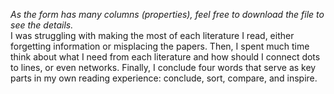 *As the form has many columns (properties), feel free to download the file to see the details.* \
I was struggling with making the most of each literature I read, either forgetting information or misplacing the papers. Then, I spent much time think about what I need from each literature and how should I connect dots to lines, or even networks. Finally, I conclude four words that serve as key parts in my own reading experience: conclude, sort, compare, and inspire.
